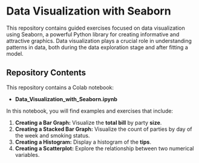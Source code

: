 # Data Visualization with Seaborn

This repository contains guided exercises focused on data visualization using Seaborn, a powerful Python library for creating informative and attractive graphics. Data visualization plays a crucial role in understanding patterns in data, both during the data exploration stage and after fitting a model.

## Repository Contents
This repository contains a Colab notebook:
- **Data_Visualization_with_Seaborn.ipynb**

In this notebook, you will find examples and exercises that include:
1. **Creating a Bar Graph:** Visualize the **total bill** by party **size**.
2. **Creating a Stacked Bar Graph:** Visualize the count of parties by day of the week and smoking status.
3. **Creating a Histogram:** Display a histogram of the **tips**.
4. **Creating a Scatterplot:** Explore the relationship between two numerical variables.
